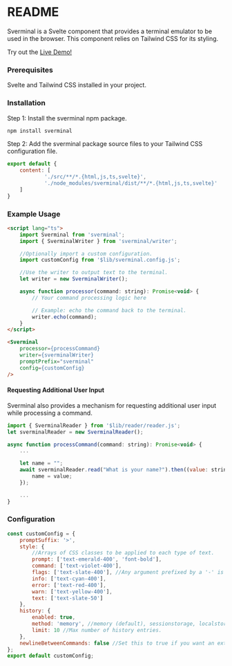 # README
Sverminal is a Svelte component that provides a terminal emulator to be used in the browser. This component relies on Tailwind CSS for its styling.

Try out the [Live Demo!](https://sverminal.io)

### Prerequisites
Svelte and Tailwind CSS installed in your project.

### Installation
Step 1: Install the sverminal npm package.
```bash
npm install sverminal
```

Step 2: Add the sverminal package source files to your Tailwind CSS configuration file.

```javascript
export default {
	content: [
            './src/**/*.{html,js,ts,svelte}', 
            './node_modules/sverminal/dist/**/*.{html,js,ts,svelte}'
    ]
}
```

### Example Usage

```html
<script lang="ts">
    import Sverminal from 'sverminal';
    import { SverminalWriter } from 'sverminal/writer';

    //Optionally import a custom configuration.
    import customConfig from '$lib/sverminal.config.js';

    //Use the writer to output text to the terminal.
    let writer = new SverminalWriter();

    async function processor(command: string): Promise<void> {
        // Your command processing logic here

        // Example: echo the command back to the terminal.
        writer.echo(command);
    }
</script>
```

```html
<Sverminal 
    processor={processCommand} 
    writer={sverminalWriter} 
    promptPrefix="sverminal" 
    config={customConfig} 
/>
```

#### Requesting Additional User Input
Sverminal also provides a mechanism for requesting additional user input while processing a command. 

```javascript
import { SverminalReader } from '$lib/reader/reader.js';
let sverminalReader = new SverminalReader();

async function processCommand(command: string): Promise<void> {
    ...

    let name = "";
    await sverminalReader.read("What is your name?").then((value: string) => {
        name = value;
    });

    ...
}
```

### Configuration

```javascript
const customConfig = {
	promptSuffix: '>',
	style: {
        //Arrays of CSS classes to be applied to each type of text.
		prompt: ['text-emerald-400', 'font-bold'],
		command: ['text-violet-400'],
		flags: ['text-slate-400'], //Any argument prefixed by a '-' is considered a flag.
		info: ['text-cyan-400'],
		error: ['text-red-400'],
		warn: ['text-yellow-400'],
		text: ['text-slate-50']
	},
	history: {
		enabled: true,
		method: 'memory', //memory (default), sessionstorage, localstorage
		limit: 10 //Max number of history entries.
	},
	newlineBetweenCommands: false //Set this to true if you want an extra line between commands.
};
export default customConfig;
```
